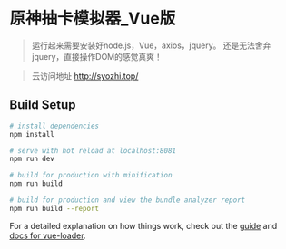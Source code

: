 # 原神抽卡模拟器_Vue版

>运行起来需要安装好node.js，Vue，axios，jquery。
>还是无法舍弃jquery，直接操作DOM的感觉真爽！

> 云访问地址 http://syozhi.top/


## Build Setup

``` bash
# install dependencies
npm install

# serve with hot reload at localhost:8081
npm run dev

# build for production with minification
npm run build

# build for production and view the bundle analyzer report
npm run build --report
```

For a detailed explanation on how things work, check out the [guide](http://vuejs-templates.github.io/webpack/) and [docs for vue-loader](http://vuejs.github.io/vue-loader).

